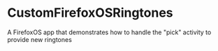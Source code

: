 CustomFirefoxOSRingtones
========================

A FirefoxOS app that demonstrates how to handle the "pick" activity to provide new ringtones
